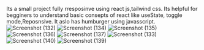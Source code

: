 Its a small project fully rresposinve using react js,tailwind css.
Its helpful for begginers to understand basic consepts of react like useState, toggle mode,Reposnsive.
It aslo has humburger using javasscript.
![Screenshot (132)](https://github.com/user-attachments/assets/cda480df-f9cf-4818-9d36-ae501d3fe22f)
![Screenshot (134)](https://github.com/user-attachments/assets/d579500a-9f00-46e1-9628-5d861eccb4a1)
![Screenshot (135)](https://github.com/user-attachments/assets/ddb2f6e4-54e4-4c80-92ef-f4258412679c)
![Screenshot (136)](https://github.com/user-attachments/assets/720fc244-7fd1-4c8a-94b0-f24addc14e5c)
![Screenshot (137)](https://github.com/user-attachments/assets/8ff36b74-28fe-4742-8ee1-39df64439ffc)
![Screenshot (133)](https://github.com/user-attachments/assets/0be8beff-72c4-4c86-babc-deea3c3defde)
![Screenshot (140)](https://github.com/user-attachments/assets/45a96c9b-3b9b-4e54-b2e5-baef24a5a2b9)
![Screenshot (139)](https://github.com/user-attachments/assets/f0e8fee1-b166-4a06-8709-20bab73cd476)
